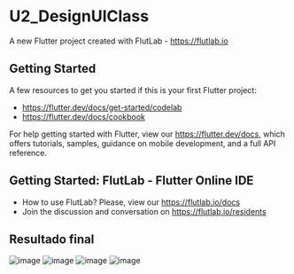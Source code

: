 # U2_DesignUIClass

A new Flutter project created with FlutLab - https://flutlab.io

## Getting Started

A few resources to get you started if this is your first Flutter project:

- https://flutter.dev/docs/get-started/codelab
- https://flutter.dev/docs/cookbook

For help getting started with Flutter, view our
https://flutter.dev/docs, which offers tutorials,
samples, guidance on mobile development, and a full API reference.

## Getting Started: FlutLab - Flutter Online IDE

- How to use FlutLab? Please, view our https://flutlab.io/docs
- Join the discussion and conversation on https://flutlab.io/residents

## Resultado final
![image](https://github.com/CobosTrevinoMartinGabriel/U2_DesignClass0342/assets/143775254/d0be1986-d7e4-493f-891a-e90c733ac9a6)
![image](https://github.com/CobosTrevinoMartinGabriel/U2_DesignClass0342/assets/143775254/6dd0a11e-d6ed-4542-a24c-7f061c7b499f)
![image](https://github.com/CobosTrevinoMartinGabriel/U2_DesignClass0342/assets/143775254/b205ef31-98cf-429f-86bf-7ec33fd3ab6f)
![image](https://github.com/CobosTrevinoMartinGabriel/U2_DesignClass0342/assets/143775254/7e63b81c-b9ac-4019-b5e6-dce5a0511a00)

